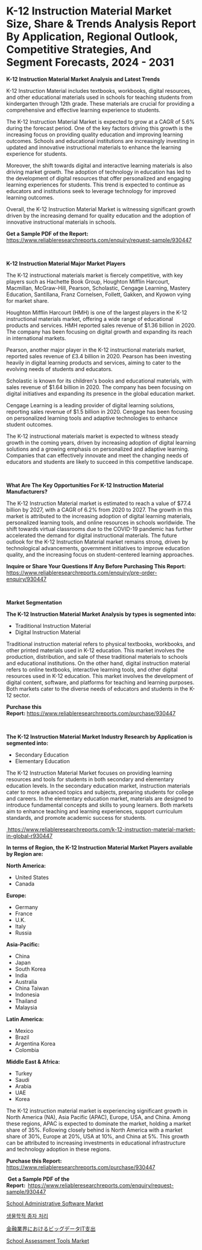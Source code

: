 <p><h1>K-12 Instruction Material Market Size, Share & Trends Analysis Report By Application, Regional Outlook, Competitive Strategies, And Segment Forecasts, 2024 - 2031</h1></p><p><strong>K-12 Instruction Material Market Analysis and Latest Trends</strong></p>
<p><p>K-12 Instruction Material includes textbooks, workbooks, digital resources, and other educational materials used in schools for teaching students from kindergarten through 12th grade. These materials are crucial for providing a comprehensive and effective learning experience to students. </p><p>The K-12 Instruction Material Market is expected to grow at a CAGR of 5.6% during the forecast period. One of the key factors driving this growth is the increasing focus on providing quality education and improving learning outcomes. Schools and educational institutions are increasingly investing in updated and innovative instructional materials to enhance the learning experience for students. </p><p>Moreover, the shift towards digital and interactive learning materials is also driving market growth. The adoption of technology in education has led to the development of digital resources that offer personalized and engaging learning experiences for students. This trend is expected to continue as educators and institutions seek to leverage technology for improved learning outcomes.</p><p>Overall, the K-12 Instruction Material Market is witnessing significant growth driven by the increasing demand for quality education and the adoption of innovative instructional materials in schools.</p></p>
<p><strong>Get a Sample PDF of the Report:&nbsp;</strong> <a href="https://www.reliableresearchreports.com/enquiry/request-sample/930447">https://www.reliableresearchreports.com/enquiry/request-sample/930447</a></p>
<p>&nbsp;</p>
<p><strong>K-12 Instruction Material Major Market Players</strong></p>
<p><p>The K-12 instructional materials market is fiercely competitive, with key players such as Hachette Book Group, Houghton Mifflin Harcourt, Macmillan, McGraw-Hill, Pearson, Scholastic, Cengage Learning, Mastery Education, Santillana, Franz Cornelsen, Follett, Gakken, and Kyowon vying for market share.</p><p>Houghton Mifflin Harcourt (HMH) is one of the largest players in the K-12 instructional materials market, offering a wide range of educational products and services. HMH reported sales revenue of $1.36 billion in 2020. The company has been focusing on digital growth and expanding its reach in international markets.</p><p>Pearson, another major player in the K-12 instructional materials market, reported sales revenue of £3.4 billion in 2020. Pearson has been investing heavily in digital learning products and services, aiming to cater to the evolving needs of students and educators.</p><p>Scholastic is known for its children's books and educational materials, with sales revenue of $1.64 billion in 2020. The company has been focusing on digital initiatives and expanding its presence in the global education market.</p><p>Cengage Learning is a leading provider of digital learning solutions, reporting sales revenue of $1.5 billion in 2020. Cengage has been focusing on personalized learning tools and adaptive technologies to enhance student outcomes.</p><p>The K-12 instructional materials market is expected to witness steady growth in the coming years, driven by increasing adoption of digital learning solutions and a growing emphasis on personalized and adaptive learning. Companies that can effectively innovate and meet the changing needs of educators and students are likely to succeed in this competitive landscape.</p></p>
<p>&nbsp;</p>
<p><strong>What Are The Key Opportunities For K-12 Instruction Material Manufacturers?</strong></p>
<p><p>The K-12 Instruction Material market is estimated to reach a value of $77.4 billion by 2027, with a CAGR of 6.2% from 2020 to 2027. The growth in this market is attributed to the increasing adoption of digital learning materials, personalized learning tools, and online resources in schools worldwide. The shift towards virtual classrooms due to the COVID-19 pandemic has further accelerated the demand for digital instructional materials. The future outlook for the K-12 Instruction Material market remains strong, driven by technological advancements, government initiatives to improve education quality, and the increasing focus on student-centered learning approaches.</p></p>
<p><strong>Inquire or Share Your Questions If Any Before Purchasing This Report:</strong> <a href="https://www.reliableresearchreports.com/enquiry/pre-order-enquiry/930447">https://www.reliableresearchreports.com/enquiry/pre-order-enquiry/930447</a></p>
<p>&nbsp;</p>
<p><strong>Market Segmentation</strong></p>
<p><strong>The K-12 Instruction Material Market Analysis by types is segmented into:</strong></p>
<p><ul><li>Traditional Instruction Material</li><li>Digital Instruction Material</li></ul></p>
<p><p>Traditional instruction material refers to physical textbooks, workbooks, and other printed materials used in K-12 education. This market involves the production, distribution, and sale of these traditional materials to schools and educational institutions. On the other hand, digital instruction material refers to online textbooks, interactive learning tools, and other digital resources used in K-12 education. This market involves the development of digital content, software, and platforms for teaching and learning purposes. Both markets cater to the diverse needs of educators and students in the K-12 sector.</p></p>
<p><strong>Purchase this Report:&nbsp;</strong><a href="https://www.reliableresearchreports.com/purchase/930447">https://www.reliableresearchreports.com/purchase/930447</a></p>
<p>&nbsp;</p>
<p><strong>The K-12 Instruction Material Market Industry Research by Application is segmented into:</strong></p>
<p><ul><li>Secondary Education</li><li>Elementary Education</li></ul></p>
<p><p>The K-12 Instruction Material Market focuses on providing learning resources and tools for students in both secondary and elementary education levels. In the secondary education market, instruction materials cater to more advanced topics and subjects, preparing students for college and careers. In the elementary education market, materials are designed to introduce fundamental concepts and skills to young learners. Both markets aim to enhance teaching and learning experiences, support curriculum standards, and promote academic success for students.</p></p>
<p><a href="https://www.reliableresearchreports.com/k-12-instruction-material-market-in-global-r930447">&nbsp;https://www.reliableresearchreports.com/k-12-instruction-material-market-in-global-r930447</a></p>
<p><strong>In terms of Region, the K-12 Instruction Material Market Players available by Region are:</strong></p>
<p>
    <p> <strong> North America: </strong>
        <ul>
            <li>United States</li>
            <li>Canada</li>
        </ul>
        </p> 
    <p> <strong> Europe: </strong>
        <ul>
            <li>Germany</li>
            <li>France</li>
            <li>U.K.</li>
            <li>Italy</li>
            <li>Russia</li>
        </ul>
        </p> 
    <p> <strong> Asia-Pacific: </strong>
        <ul>
            <li>China</li>
            <li>Japan</li>
            <li>South Korea</li>
            <li>India</li>
            <li>Australia</li>
            <li>China Taiwan</li>
            <li>Indonesia</li>
            <li>Thailand</li>
            <li>Malaysia</li>
        </ul>
        </p> 
    <p> <strong> Latin America: </strong>
        <ul>
            <li>Mexico</li>
            <li>Brazil</li>
            <li>Argentina Korea</li>
            <li>Colombia</li>
        </ul>
        </p> 
    <p> <strong> Middle East & Africa: </strong>
        <ul>
            <li>Turkey</li>
            <li>Saudi</li>
            <li>Arabia</li>
            <li>UAE</li>
            <li>Korea</li>
        </ul>
    </p>
    </p>
<p><p>The K-12 instruction material market is experiencing significant growth in North America (NA), Asia Pacific (APAC), Europe, USA, and China. Among these regions, APAC is expected to dominate the market, holding a market share of 35%. Following closely behind is North America with a market share of 30%, Europe at 20%, USA at 10%, and China at 5%. This growth can be attributed to increasing investments in educational infrastructure and technology adoption in these regions.</p></p>
<p><strong>Purchase this Report: </strong><a href="https://www.reliableresearchreports.com/purchase/930447">https://www.reliableresearchreports.com/purchase/930447</a></p>
<p>&nbsp;<strong>Get a Sample PDF of the Report:&nbsp;&nbsp;</strong><a href="https://www.reliableresearchreports.com/enquiry/request-sample/930447">https://www.reliableresearchreports.com/enquiry/request-sample/930447</a></p>
<p><strong></strong></p>
<p><p><a href="https://github.com/nicholepatriciadoylenwnrjr0/Market-Research-Report-List-2/blob/main/school-administrative-software-market.md">School Administrative Software Market</a></p><p><a href="https://github.com/DavidRobb19/Market-Research-Report-List-1/blob/main/397537177674.md">생물학적 종자 처리</a></p><p><a href="https://github.com/KenyonJohns/Market-Research-Report-List-1/blob/main/642153583932.md">金融業界におけるビッグデータIT支出</a></p><p><a href="https://github.com/barbarakss89/Market-Research-Report-List-1/blob/main/school-assessment-tools-market.md">School Assessment Tools Market</a></p></p>
